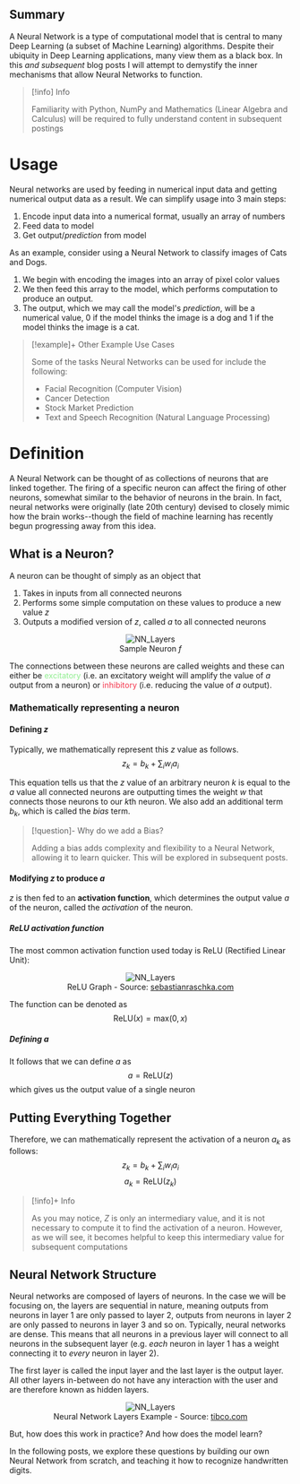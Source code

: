 ## Summary
A Neural Network is a type of computational model that is central to many Deep Learning (a subset of Machine Learning) algorithms. Despite their ubiquity in Deep Learning applications, many view them as a black box. In this *and subsequent* blog posts I will attempt to demystify the inner mechanisms that allow Neural Networks to function. 

>[!info] Info
>
> Familiarity with Python, NumPy and Mathematics (Linear Algebra and Calculus) will be required to fully understand content in subsequent postings
 
# Usage
Neural networks are used by feeding in numerical input data and getting numerical output data as a result. We can simplify usage into 3 main steps:
1. Encode input data into a numerical format, usually an array of numbers
2. Feed data to model
3. Get output/*prediction* from model

As an example, consider using a Neural Network to classify images of Cats and Dogs. 
1. We begin with encoding the images into an array of pixel color values  
2. We then feed this array to the model, which performs computation to produce an output. 
3. The output, which we may call the model's *prediction*, will be a numerical value, 0 if the model thinks the image is a dog and 1 if the model thinks the image is a cat. 

>[!example]+ Other Example Use Cases
>
> Some of the tasks Neural Networks can be used for include the following:
>- Facial Recognition (Computer Vision)
>- Cancer Detection
>- Stock Market Prediction
>- Text and Speech Recognition (Natural Language Processing)

# Definition
A Neural Network can be thought of as collections of neurons that are linked together. The firing of a specific neuron can affect the firing of other neurons, somewhat similar to the behavior of neurons in the brain. In fact, neural networks were originally (late 20th century) devised to closely mimic how the brain works--though the field of machine learning has recently begun progressing away from this idea.

## What is a Neuron?
A neuron can be thought of simply as an object that 
1. Takes in inputs from all connected neurons
2. Performs some simple computation on these values to produce a new value $z$
3. Outputs a modified version of $z$, called $a$ to all connected neurons

<center><figure class="image"><img src="https://lh3.googleusercontent.com/drive-viewer/AFGJ81qNqrXDeezw0jytEomeTF3RJ0NdE0ULZf_yD1fr0LPUpl5DYqulboQGuB_6Oh5T5Wh06bbMVvbe9t7VpPiVL_bA30EQJQ=s2560" alt="NN_Layers"><figcaption>Sample Neuron <em>f</em></figcaption></figure></center>

The connections between these neurons are called weights and these can either be
<font color="#90EE90">excitatory</font> (i.e. an excitatory weight will amplify the value of $a$ output from a neuron) or <font color="#F4364C">inhibitory</font> (i.e. reducing the value of $a$ output). 

### Mathematically representing a neuron

#### Defining $z$
Typically, we mathematically represent this $z$ value as follows.  
$$
 z_k = b_k +\sum_{i} w_ia_i
$$

This equation tells us that the $z$ value of an arbitrary neuron $k$ is equal to the $a$ value all connected neurons are outputting times the weight $w$ that connects those neurons to our $k$th neuron. We also add an additional term $b_k$, which is called the *bias* term.

>[!question]- Why do we add a Bias?
>
>Adding a bias adds complexity and flexibility to a Neural Network, allowing it to learn quicker. This will be explored in subsequent posts.

#### Modifying $z$ to produce $a$
$z$ is then fed to an **activation function**, which determines the output value $a$ of the neuron, called the *activation* of the neuron. 

##### ReLU activation function
The most common activation function used today is ReLU (Rectified Linear Unit):
<center><figure class="image"><img src="https://sebastianraschka.com/images/faq/relu-derivative/relu_3.png" alt="NN_Layers"><figcaption>ReLU Graph - Source: <a href=https://sebastianraschka.com/faq/docs/relu-derivative.html>sebastianraschka.com</a></figcaption></figure></center>

The function can be denoted as 
$$
\text{ReLU}(x) = \text{max}(0, x)
$$

##### Defining $a$
It follows that we can define $a$ as  
$$
a = \text{ReLU}(z)
$$
which gives us the output value of a single neuron

## Putting Everything Together
Therefore, we can mathematically represent the activation of a neuron $a_k$ as follows:
$$
z_k= b_k +\sum_{i} w_ia_i
$$
$$
a_k = \text{ReLU}(z_k)
$$

>[!info]+ Info
>
>As you may notice, $Z$ is only an intermediary value, and it is not necessary to compute it to find the activation of a neuron. However, as we will see, it becomes helpful to keep this intermediary value for subsequent computations


## Neural Network Structure
Neural networks are composed of layers of neurons. In the case we will be focusing on, the layers are sequential in nature, meaning outputs from neurons in layer 1 are only passed to layer 2, outputs from neurons in layer 2 are only passed to neurons in layer 3 and so on. Typically, neural networks are dense. This means that all neurons in a previous layer will connect to all neurons in the subsequent layer (e.g. *each* neuron in layer 1 has a weight connecting it to *every* neuron in layer 2). 

The first layer is called the input layer and the last layer is the output layer. All other layers in-between do not have any interaction with the user and are therefore known as hidden layers.

<center><figure class="image"><img src="https://www.tibco.com/sites/tibco/files/media_entity/2021-05/neutral-network-diagram.svg" alt="NN_Layers"><figcaption>Neural Network Layers Example - Source: <a href=https://www.tibco.com/reference-center/what-is-a-neural-network>tibco.com</a></figcaption></figure></center>


But, how does this work in practice? And how does the model learn?

In the following posts, we explore these questions by building our own Neural Network from scratch, and teaching it how to recognize handwritten digits.
